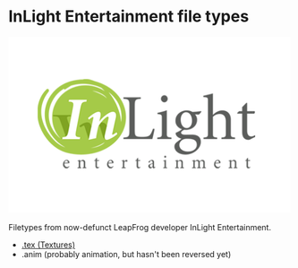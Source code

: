 # InLight Entertainment file types

![InLight Entertainment logo. Yes, I ripped and tiled this myself.](InLightLogoMini.png)

Filetypes from now-defunct LeapFrog developer InLight Entertainment.

- [.tex (Textures)](TEX.md)
- .anim (probably animation, but hasn't been reversed yet)